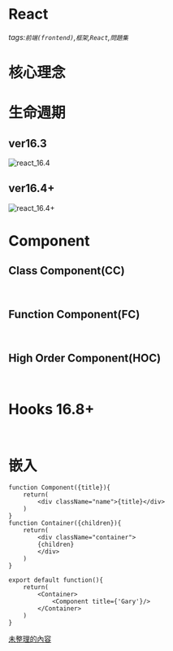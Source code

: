 React
===
###### tags:`前端(frontend)`,`框架`,`React`,`問題集`
# 核心理念
# 生命週期 
## ver16.3
![react_16.4](https://i.imgur.com/cWSakAT.jpg)
## ver16.4+
![react_16.4+](https://i.imgur.com/D0I0m41.png)

# Component
## Class Component(CC)
```javascript=
    
```

## Function Component(FC)
```javascript=
    
```

## High Order Component(HOC)
```javascript=
    
```

# Hooks 16.8+
```javascript=
    
```

# 嵌入
```javacript=
function Component({title}){
    return(
        <div className="name">{title}</div>
    )
}
function Container({children}){
    return(
        <div className="container">
        {children}
        </div>
    )
}

export default function(){
    return(
        <Container>
            <Component title={'Gary'}/>
        </Container>
    )
}
```


[未整理的內容](https://hackmd.io/@23nVBlH-TUSR0yGuQehz2w/HkPJTMpRw/edit)

